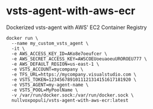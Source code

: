 # vsts-agent-with-aws-ecr
Dockerized vsts-agent with AWS' EC2 Container Registry


```
docker run \
  --name my_custom_vsts_agent \
  -it \
  -e AWS_ACCESS_KEY_ID=AKo8e7oeufcer \
  -e AWS_SECRET_ACCESS_KEY=AWSCOEUoeuaoeuUROROEU777 \
  -e AWS_DEFAULT_REGION=us-east-1 \
  -e VSTS_ACCOUNT=mycompany \
  -e TFS_URL=https://mycompany.visualstudio.com \
  -e VSTS_TOKEN=1234567891011121314151617181920 \
  -e VSTS_AGENT=my-agent-name \
  -e VSTS_POOL=MyPoolName \
  -v /var/run/docker.sock:/var/run/docker.sock \
  nullvoxpopuli/vsts-agent-with-aws-ecr:latest

```
